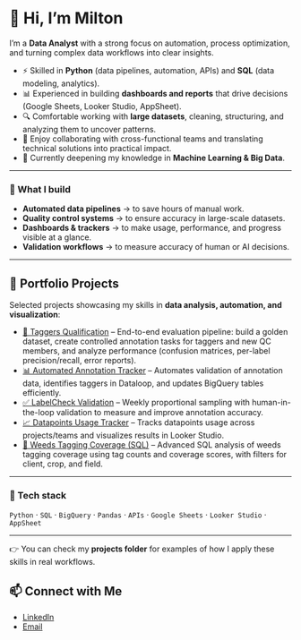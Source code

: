 # 👋 Hi, I’m Milton  

I’m a **Data Analyst** with a strong focus on automation, process optimization, and turning complex data workflows into clear insights.  

- ⚡ Skilled in **Python** (data pipelines, automation, APIs) and **SQL** (data modeling, analytics).  
- 📊 Experienced in building **dashboards and reports** that drive decisions (Google Sheets, Looker Studio, AppSheet).  
- 🔍 Comfortable working with **large datasets**, cleaning, structuring, and analyzing them to uncover patterns.  
- 🤝 Enjoy collaborating with cross-functional teams and translating technical solutions into practical impact.  
- 🌱 Currently deepening my knowledge in **Machine Learning & Big Data**.  

---

### 🔨 What I build
- **Automated data pipelines** → to save hours of manual work.  
- **Quality control systems** → to ensure accuracy in large-scale datasets.  
- **Dashboards & trackers** → to make usage, performance, and progress visible at a glance.  
- **Validation workflows** → to measure accuracy of human or AI decisions.  

---

## 💼 Portfolio Projects  

Selected projects showcasing my skills in **data analysis, automation, and visualization**:  

- [🎯 Taggers Qualification](https://github.com/miltondl/My_Projects/tree/main/taggers-qualification) – End-to-end evaluation pipeline: build a golden dataset, create controlled annotation tasks for taggers and new QC members, and analyze performance (confusion matrices, per-label precision/recall, error reports).  
- [📊 Automated Annotation Tracker](https://github.com/miltondl/My_Projects/tree/main/Patch_Report_Automation) – Automates validation of annotation data, identifies taggers in Dataloop, and updates BigQuery tables efficiently.  
- [✅ LabelCheck Validation](https://github.com/miltondl/My_Projects/tree/main/labelcheck-validation) – Weekly proportional sampling with human-in-the-loop validation to measure and improve annotation accuracy.  
- [📈 Datapoints Usage Tracker](https://github.com/miltondl/My_Projects/tree/main/datapoints-usage-tracker) – Tracks datapoints usage across projects/teams and visualizes results in Looker Studio.  
- [🌿 Weeds Tagging Coverage (SQL)](https://github.com/miltondl/My_Projects/tree/main/weeds-tagging-coverage) – Advanced SQL analysis of weeds tagging coverage using tag counts and coverage scores, with filters for client, crop, and field.   

---
### 🚀 Tech stack
`Python` · `SQL` · `BigQuery` · `Pandas` · `APIs` · `Google Sheets` · `Looker Studio` · `AppSheet`  

---

👉 You can check my **projects folder** for examples of how I apply these skills in real workflows.  

## 📫 Connect with Me
- [LinkedIn](https://linkedin.com/in/milton-del-aguila-3076a9139)  
- [Email](mailto:miltondele@gmail.com)  
